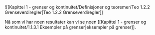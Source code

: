 
![[Kapittel 1 - grenser og kontinuitet/Definisjoner og teoremer/Teo 1.2.2 Grenseverdiregler|Teo 1.2.2 Grenseverdiregler]]

Nå som vi har noen resultater kan vi se noen [[Kapittel 1 - grenser og kontinuitet/1.1.3.1 Eksempler på grenser|eksempler på grenser]].